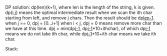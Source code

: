 
DP solution: 
dp(len)(k+1), where len is the length of the string, k is given. dp{i,j} means the optimal intermediate result when we scan the ith char starting from left, and remove j chars. Then the result should be dp[len-1](k).
when j == 0, dp[i](j) = [0...i+1] 
when i < j, dp[i](j) = 0 means remove more char than we have at this time. 
dp[i](j) = min(dp[i-1](j-1), dp[i-1](j)*10+ithchar), of which
dp[i-1](j) means we do not take ith char, while dp[i-1](j)*10+ith char means we take ith char.

Stack:

